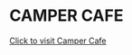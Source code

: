 # CAMPER CAFE
[Click to visit Camper Cafe](https://avantikasingh2110.github.io/CSS_CW_1---Camper-Cafe/)